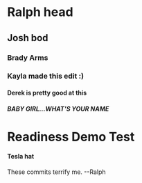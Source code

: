 # Ralph head
## Josh bod
### Brady Arms
### Kayla made this edit :)
#### Derek is pretty good at this
##### BABY GIRL...WHAT'S YOUR NAME
# Readiness Demo Test
#### Tesla hat
These commits terrify me. --Ralph
